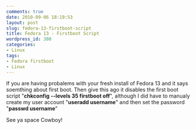 ```yaml
---
comments: true
date: 2010-09-06 18:19:53
layout: post
slug: fedora-13-firstboot-script
title: Fedora 13 - Firstboot Script
wordpress_id: 380
categories:
- Linux
tags:
- Fedora firstboot
- Linux
---
```


If you are having probalems with your fresh install of Fedora 13 and it says soemthing about first boot.  Then give this ago it disables the first boot script "**chkconfig --levels 35 firstboot off**", although I did have to manualy create my user account "**useradd username**" and then set the password "**passwd username**"

See ya space Cowboy!
